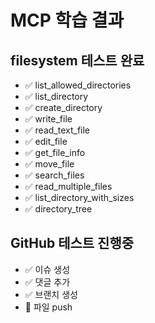 # MCP 학습 결과

## filesystem 테스트 완료
- ✅ list_allowed_directories
- ✅ list_directory
- ✅ create_directory
- ✅ write_file
- ✅ read_text_file
- ✅ edit_file
- ✅ get_file_info
- ✅ move_file
- ✅ search_files
- ✅ read_multiple_files
- ✅ list_directory_with_sizes
- ✅ directory_tree

## GitHub 테스트 진행중
- ✅ 이슈 생성
- ✅ 댓글 추가
- ✅ 브랜치 생성
- 🔄 파일 push
